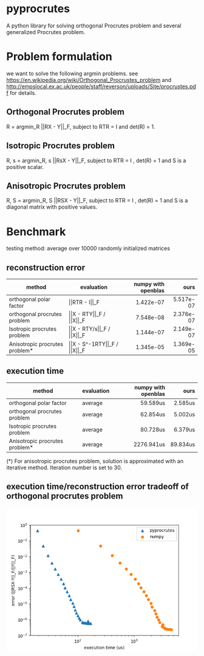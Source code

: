 # pyprocrutes
A python library for solving orthogonal Procrutes problem and several generalized Procrutes problem.

# Problem formulation
we want to solve the following argmin problems. 
see https://en.wikipedia.org/wiki/Orthogonal_Procrustes_problem
and http://empslocal.ex.ac.uk/people/staff/reverson/uploads/Site/procrustes.pdf for details.
## Orthogonal Procrutes problem
R = argmin\_R \|\|RX - Y\|\|\_F, subject to RTR = I and det(R) = 1.
## Isotropic Procrutes problem
R, s = argmin\_R, s \|\|RsX - Y\|\|\_F, subject to RTR = I , det(R) = 1 and S is a positive scalar.
## Anisotropic Procrutes problem
R, S = argmin\_R, S \|\|RSX - Y\|\|\_F, subject to RTR = I , det(R) = 1 and S is a diagonal matrix with positive values.


# Benchmark 
testing method: average over 10000 randomly initialized matrices
## reconstruction error
|        method                |   evaluation        | numpy with openblas | ours              |  
| ---------------------------- | --------------------|--------------------:|------------------:|
| orthogonal polar factor      | \|\|RTR - I\|\|\_F  |                   1.422e-07 | 5.517e-07 | 
| orthogonal procrutes problem | \|\|X - RTY\|\|\_F /  \|\|X\|\|\_F|      7.548e-08 | 2.376e-07 | 
| Isotropic procrutes problem  | \|\|X - RTY/s\|\|\_F  /  \|\|X\|\|\_F |   1.144e-07 | 2.149e-07 | 
| Anisotropic procrutes problem*| \|\|X - S^-1RTY\|\|\_F  /  \|\|X\|\|\_F |   1.345e-05 | 1.369e-05 | 

## execution time
|        method                |   evaluation        | numpy with openblas | ours              |
| ---------------------------- | --------------------|--------------------:|------------------:|
| orthogonal polar factor      | average             | 59.589us            | 2.585us           |
| orthogonal procrutes problem | average             | 62.854us            | 5.002us           |
| Isotropic procrutes problem  | average             | 80.728us            | 6.379us           |
| Anisotropic procrutes problem*| average            | 2276.941us          | 89.834us          |

(*) For anisotropic procrutes problem, solution is approximated with an iterative method. Iteration number is set to 30.

## execution time/reconstruction error tradeoff of orthogonal procrutes problem
![alt text](https://github.com/derleeG/pyprocrutes/blob/master/fig/Figure.png "Tradeoff plot")

